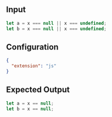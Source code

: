 
## Input
```javascript input
let a = x === null || x === undefined;
let b = x === null || x === undefined;
```

## Configuration
```json configuration
{
  "extension": "js"
}
```

## Expected Output
```javascript expected output
let a = x == null;
let b = x == null;
```
